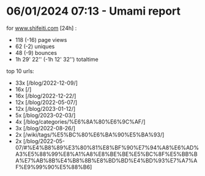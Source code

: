 # 06/01/2024 07:13 - Umami report
for www.shifeiti.com [24h] :

 - 118 (-16) page views
 - 62 (-2) uniques
 - 48 (-9) bounces
 - 1h 29' 22'' (-1h 12' 32'') totaltime


top 10 urls:
 - 33x [/blog/2022-12-09/]
 - 16x [/]
 - 16x [/blog/2022-12-22/]
 - 12x [/blog/2022-05-07/]
 - 12x [/blog/2023-01-12/]
 - 5x [/blog/2023-02-03/]
 - 4x [/blog/categories/%E6%8A%80%E6%9C%AF/]
 - 3x [/blog/2022-08-26/]
 - 2x [/wiki/tags/%E5%BC%80%E6%BA%90%E5%BA%93/]
 - 2x [/blog/2022-05-07/#%E4%B8%89%E3%80%81%E8%BF%90%E7%94%A8%E6%AD%A3%E5%88%99%E8%A1%A8%E8%BE%BE%E5%BC%8F%E5%BB%BA%E7%AB%8B%E4%B8%8B%E8%BD%BD%E4%BD%93%E7%A7%AF%E9%99%90%E5%88%B6]


